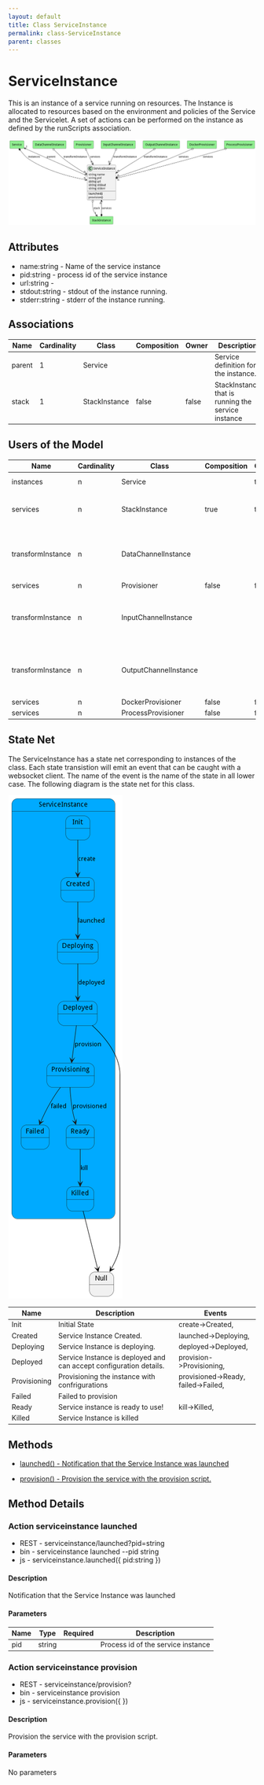 ```yaml
---
layout: default
title: Class ServiceInstance
permalink: class-ServiceInstance
parent: classes
---
```


# ServiceInstance

This is an instance of a service running on resources. The Instance is allocated to resources based on the environment and policies of the Service and the Servicelet. A set of actions can be performed on the instance as defined by the runScripts association. 

![Logical Diagram](./logical.png)

## Attributes

* name:string - Name of the service instance
* pid:string - process id of the service instance
* url:string - 
* stdout:string - stdout of the instance running.
* stderr:string - stderr of the instance running.


## Associations

| Name | Cardinality | Class | Composition | Owner | Description |
| --- | --- | --- | --- | --- | --- |
| parent | 1 | Service |  |  | Service definition for the instance. |
| stack | 1 | StackInstance | false | false | StackInstance that is running the service instance |



## Users of the Model

| Name | Cardinality | Class | Composition | Owner | Description |
| --- | --- | --- | --- | --- | --- |
| instances | n | Service |  | true | Instances of the services. |
| services | n | StackInstance | true | true | Instances of the Services running in the Stack |
| transformInstance | n | DataChannelInstance |  |  | This is the instance of the transformation Service for the channel. |
| services | n | Provisioner | false | false |  |
| transformInstance | n | InputChannelInstance |  |  | This is the instance of the transformation Service for the channel. |
| transformInstance | n | OutputChannelInstance |  |  | This is the instance of the transformation Service for the channel. |
| services | n | DockerProvisioner | false | false |  |
| services | n | ProcessProvisioner | false | false |  |



## State Net
The ServiceInstance has a state net corresponding to instances of the class. Each state transistion will emit an 
event that can be caught with a websocket client. The name of the event is the name of the state in all lower case.
The following diagram is the state net for this class.

![State Net Diagram](./statenet.png)

| Name | Description | Events |
| --- | --- | --- |
| Init | Initial State | create-&gt;Created,  |
| Created | Service Instance Created. | launched-&gt;Deploying,  |
| Deploying | Service Instance is deploying. | deployed-&gt;Deployed,  |
| Deployed | Service Instance is deployed and can accept configuration details. | provision-&gt;Provisioning,  |
| Provisioning | Provisioning the instance with confrigurations | provisioned-&gt;Ready, failed-&gt;Failed,  |
| Failed | Failed to provision |  |
| Ready | Service instance is ready to use! | kill-&gt;Killed,  |
| Killed | Service Instance is killed |  |



## Methods

* [launched() - Notification that the Service Instance was launched](#action-launched)

* [provision() - Provision the service with the provision script.](#action-provision)


<h2>Method Details</h2>
    
### Action serviceinstance launched



* REST - serviceinstance/launched?pid=string
* bin - serviceinstance launched --pid string
* js - serviceinstance.launched({ pid:string })

#### Description
Notification that the Service Instance was launched

#### Parameters

| Name | Type | Required | Description |
|---|---|---|---|
| pid | string | | Process id of the service instance |




### Action serviceinstance provision



* REST - serviceinstance/provision?
* bin - serviceinstance provision 
* js - serviceinstance.provision({  })

#### Description
Provision the service with the provision script.

#### Parameters

No parameters




